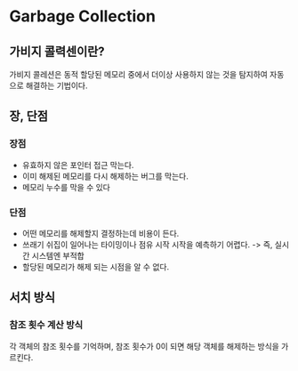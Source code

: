 # Garbage Collection
## 가비지 콜력센이란?
가비지 콜레션은 동적 할당된 메모리 중에서 더이상 사용하지 않는 것을 탐지하여 자동으로 해결하는 기법이다.

## 장, 단점
### 장점
- 유효하지 않은 포인터 접근 막는다.
- 이미 해제된 메모리를 다시 해제하는 버그를 막는다.
- 메모리 누수를 막을 수 있다

### 단점
- 어떤 메모리를 해제할지 결정하는데 비용이 든다.
- 쓰래기 쉬집이 일어나는 타이밍이나 점유 시작 시작을 예측하기 어렵다. -> 즉, 실시간 시스템엔 부적합
- 할당된 메모리가 해제 되는 시점을 알 수 없다.

## 서치 방식
### 참조 횟수 계산 방식
각 객체의 참조 횟수를 기억하며, 참조 횟수가 0이 되면 해당 객체를 해제하는 방식을 가르킨다.